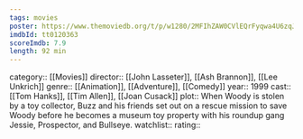 ```yaml
---
tags: movies
poster: https://www.themoviedb.org/t/p/w1280/2MFIhZAW0CVlEQrFyqwa4U6zqJP.jpg
imdbId: tt0120363
scoreImdb: 7.9
length: 92 min
---
```


category:: [[Movies]]
director:: [[John Lasseter]], [[Ash Brannon]], [[Lee Unkrich]]
genre:: [[Animation]], [[Adventure]], [[Comedy]]
year:: 1999
cast:: [[Tom Hanks]], [[Tim Allen]], [[Joan Cusack]]
plot:: When Woody is stolen by a toy collector, Buzz and his friends set out on a rescue mission to save Woody before he becomes a museum toy property with his roundup gang Jessie, Prospector, and Bullseye.
watchlist::
rating::
